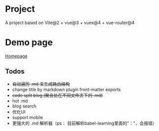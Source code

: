 # Project

A project based on Vite@2 + vue@3 + vuex@4 + vue-router@4
# Demo page

[Homepage](https://wizardpisces.github.io/)

## Todos

* ~~自动遍历 .md 来生成路由结构~~
* change title by markdown plugin front-matter exports
* ~~code split blog (聚合处在不同文件夹下的 .md)~~
* hot .md
* blog search
* 优化UI
* support mobile
* 更强大的 .md 解析器（ps： 目前解析babel-learning里面的"："，会报错）
